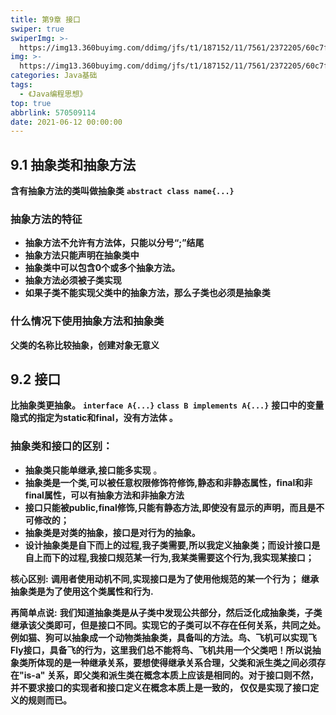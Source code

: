 ```yaml
---
title: 第9章 接口
swiper: true
swiperImg: >-
  https://img13.360buyimg.com/ddimg/jfs/t1/187152/11/7561/2372205/60c7fac2E32b9bab3/4b3a2fd948eefa35.jpg
img: >-
  https://img13.360buyimg.com/ddimg/jfs/t1/187152/11/7561/2372205/60c7fac2E32b9bab3/4b3a2fd948eefa35.jpg
categories: Java基础
tags:
  - 《Java编程思想》
top: true
abbrlink: 570509114
date: 2021-06-12 00:00:00
---
```


## 9.1 抽象类和抽象方法
**含有抽象方法的类叫做抽象类**
**`abstract class name{...}`**
### 抽象方法的特征

- **抽象方法不允许有方法体，只能以分号“;”结尾** 
- **抽象方法只能声明在抽象类中**
- **抽象类中可以包含0个或多个抽象方法。**
- **抽象方法必须被子类实现** 
- **如果子类不能实现父类中的抽象方法，那么子类也必须是抽象类**

### 什么情况下使用抽象方法和抽象类
**父类的名称比较抽象，创建对象无意义**

## 9.2 接口
**比抽象类更抽象。**
**`interface A{...}`**
**`class B implements A{...}`**
**接口中的变量隐式的指定为static和final，没有方法体 。**


### 抽象类和接口的区别：
- **抽象类只能单继承,接口能多实现** 。
- **抽象类是一个类,可以被任意权限修饰符修饰,静态和非静态属性，final和非final属性，可以有抽象方法和非抽象方法**
- **接口只能被public,final修饰,只能有静态方法,即使没有显示的声明，而且是不可修改的；**
- **抽象类是对类的抽象，接口是对行为的抽象。**
- **设计抽象类是自下而上的过程,我子类需要,所以我定义抽象类；而设计接口是自上而下的过程,我接口规范某一行为,我某类需要这个行为,我实现某接口；**


**核心区别:**
**调用者使用动机不同,实现接口是为了使用他规范的某一个行为；**
**继承抽象类是为了使用这个类属性和行为.**

**再简单点说:**
**我们知道抽象类是从子类中发现公共部分，然后泛化成抽象类，子类继承该父类即可，但是接口不同。实现它的子类可以不存在任何关系，共同之处。例如猫、狗可以抽象成一个动物类抽象类，具备叫的方法。鸟、飞机可以实现飞Fly接口，具备飞的行为，这里我们总不能将鸟、飞机共用一个父类吧！所以说抽象类所体现的是一种继承关系，要想使得继承关系合理，父类和派生类之间必须存在"is-a" 关系，即父类和派生类在概念本质上应该是相同的。对于接口则不然，并不要求接口的实现者和接口定义在概念本质上是一致的， 仅仅是实现了接口定义的规则而已。**
